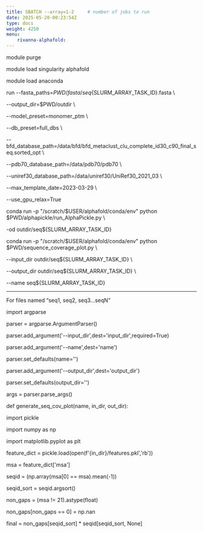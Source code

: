 ```yaml
---
title: SBATCH --array=1-2     # number of jobs to run
date: 2025-05-20-00:23:54Z
type: docs 
weight: 4250
menu: 
    rivanna-alphafold:
---
```



module purge

module load singularity alphafold

module load anaconda

run --fasta_paths=$PWD/fasta/seq${SLURM_ARRAY_TASK_ID}.fasta \

--output_dir=$PWD/outdir \

--model_preset=monomer_ptm \

--db_preset=full_dbs \

--bfd_database_path=/data/bfd/bfd_metaclust_clu_complete_id30_c90_final_seq.sorted_opt \

--pdb70_database_path=/data/pdb70/pdb70 \

--uniref30_database_path=/data/uniref30/UniRef30_2021_03 \

--max_template_date=2023-03-29 \

--use_gpu_relax=True

conda run -p "/scratch/$USER/alphafold/conda/env" python $PWD/alphapickle/run_AlphaPickle.py \

-od outdir/seq${SLURM_ARRAY_TASK_ID}

conda run -p "/scratch/$USER/alphafold/conda/env" python $PWD/sequence_coverage_plot.py \

--input_dir outdir/seq${SLURM_ARRAY_TASK_ID} \

--output_dir outdir/seq${SLURM_ARRAY_TASK_ID} \

--name seq${SLURM_ARRAY_TASK_ID}

---

For files named “seq1, seq2, seq3…seqN”

import argparse

parser = argparse.ArgumentParser()

parser.add_argument('--input_dir',dest='input_dir',required=True)

parser.add_argument('--name',dest='name')

parser.set_defaults(name='')

parser.add_argument('--output_dir',dest='output_dir')

parser.set_defaults(output_dir='')

args = parser.parse_args()

def generate_seq_cov_plot(name, in_dir, out_dir):

import pickle

import numpy as np

import matplotlib.pyplot as plt

feature_dict = pickle.load(open(f'{in_dir}/features.pkl','rb'))

msa = feature_dict['msa']

seqid = (np.array(msa[0] == msa).mean(-1))

seqid_sort = seqid.argsort()

non_gaps = (msa != 21).astype(float)

non_gaps[non_gaps == 0] = np.nan

final = non_gaps[seqid_sort] * seqid[seqid_sort, None]


